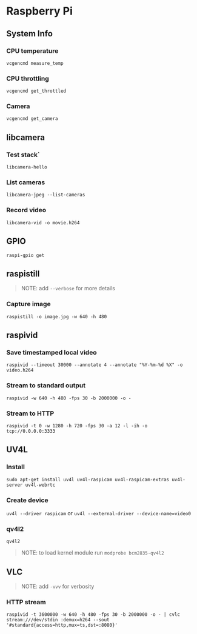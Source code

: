 # Raspberry Pi

## System Info

### CPU temperature

`vcgencmd measure_temp`

### CPU throttling

`vcgencmd get_throttled`

### Camera

`vcgencmd get_camera`

## libcamera

### Test stack`

`libcamera-hello`

### List cameras

`libcamera-jpeg --list-cameras`

### Record video

`libcamera-vid -o movie.h264`

## GPIO

`raspi-gpio get`

## raspistill

> NOTE: add `--verbose` for more details

### Capture image

`raspistill -o image.jpg -w 640 -h 480`

## raspivid

### Save timestamped local video

`raspivid --timeout 30000 --annotate 4 --annotate "%Y-%m-%d %X" -o video.h264`

### Stream to standard output

`raspivid -w 640 -h 480 -fps 30 -b 2000000 -o -`

### Stream to HTTP

`raspivid -t 0 -w 1280 -h 720 -fps 30 -a 12 -l -ih -o tcp://0.0.0.0:3333`

## UV4L

### Install

`sudo apt-get install uv4l uv4l-raspicam uv4l-raspicam-extras uv4l-server uv4l-webrtc`

### Create device

`uv4l --driver raspicam` or `uv4l --external-driver --device-name=video0`

### qv4l2

`qv4l2`
> NOTE: to load kernel module run `modprobe bcm2835-qv4l2` 

## VLC

> NOTE: add `-vvv` for verbosity

### HTTP stream

`raspivid -t 3600000 -w 640 -h 480 -fps 30 -b 2000000 -o - | cvlc stream:///dev/stdin :demux=h264 --sout '#standard{access=http,mux=ts,dst=:8080}'`
